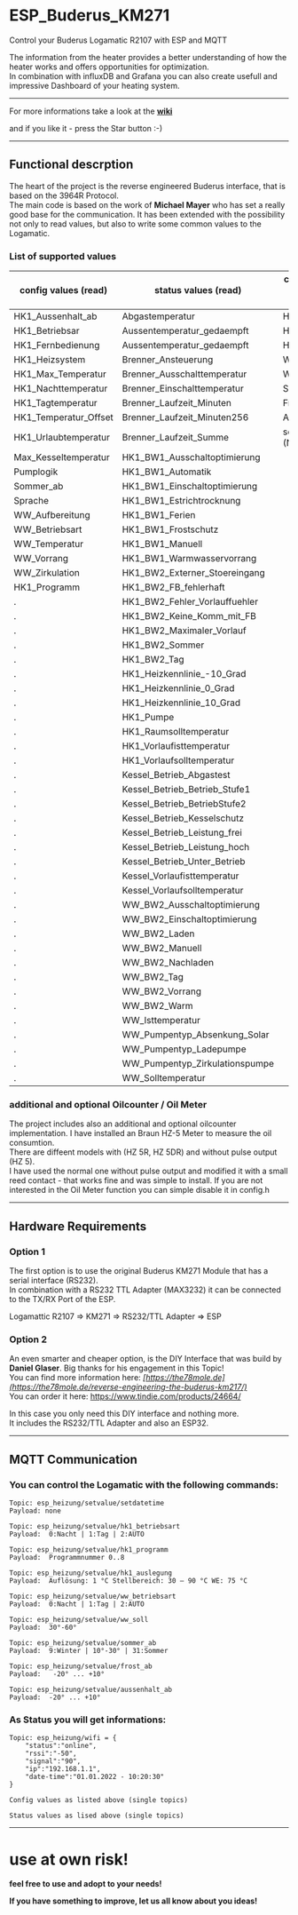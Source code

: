 # ESP_Buderus_KM271
Control your Buderus Logamatic R2107 with ESP and MQTT

The information from the heater provides a better understanding of how the heater works and offers opportunities for optimization.  
In combination with influxDB and Grafana you can also create usefull and impressive Dashboard of your heating system.

---

For more informations take a look at the **[wiki](https://github.com/dewenni/ESP_Buderus_KM271/wiki)**

and if you like it - press the Star button :-)

---

## Functional descrption

The heart of the project is the reverse engineered Buderus interface, that is based on the 3964R Protocol.  
The main code is based on the work of **Michael Mayer** who has set a really good base for the communication.
It has been extended with the possibility not only to read values, but also to write some common values to the Logamatic.

### List of supported values

config values (read)            |status values (read)   	    |commands and setvalues (write)
--------------------------------|-------------------------------|-----------------------------------
HK1_Aussenhalt_ab               | Abgastemperatur				| HK1_Betriebsart
HK1_Betriebsar                  | Aussentemperatur_gedaempft	| HK1_Programm
HK1_Fernbedienung               | Aussentemperatur_gedaempft	| HK1_Auslegung
HK1_Heizsystem                  | Brenner_Ansteuerung			| WW_Betriebsart
HK1_Max_Temperatur              | Brenner_Ausschalttemperatur	| WW_Soll
HK1_Nachttemperatur             | Brenner_Einschalttemperatur	| Sommer_ab
HK1_Tagtemperatur               | Brenner_Laufzeit_Minuten	 	| Frost_ab
HK1_Temperatur_Offset           | Brenner_Laufzeit_Minuten256	| Aussenhalt_ab
HK1_Urlaubtemperatur            | Brenner_Laufzeit_Summe		| setdatetime (NTP-Server)
Max_Kesseltemperatur            | HK1_BW1_Ausschaltoptimierung	|
Pumplogik                       | HK1_BW1_Automatik				|
Sommer_ab                       | HK1_BW1_Einschaltoptimierung  |
Sprache                         | HK1_BW1_Estrichtrocknung		|
WW_Aufbereitung                 | HK1_BW1_Ferien				|
WW_Betriebsart                  | HK1_BW1_Frostschutz			|
WW_Temperatur                   | HK1_BW1_Manuell				|
WW_Vorrang                      | HK1_BW1_Warmwasservorrang		|
WW_Zirkulation                  | HK1_BW2_Externer_Stoereingang	|
HK1_Programm					| HK1_BW2_FB_fehlerhaft			|
.								| HK1_BW2_Fehler_Vorlauffuehler	|
.								| HK1_BW2_Keine_Komm_mit_FB		|
.								| HK1_BW2_Maximaler_Vorlauf		|
.								| HK1_BW2_Sommer				|
.								| HK1_BW2_Tag 					|
.								| HK1_Heizkennlinie_-10_Grad	|
.								| HK1_Heizkennlinie_0_Grad 		|
.								| HK1_Heizkennlinie_10_Grad 	|
.								| HK1_Pumpe						|
.								| HK1_Raumsolltemperatur		|
.								| HK1_Vorlaufisttemperatur		|
.								| HK1_Vorlaufsolltemperatur		|
.								| Kessel_Betrieb_Abgastest		|
.								| Kessel_Betrieb_Betrieb_Stufe1	|
.								| Kessel_Betrieb_BetriebStufe2	|
.								| Kessel_Betrieb_Kesselschutz	|
.								| Kessel_Betrieb_Leistung_frei	|
.								| Kessel_Betrieb_Leistung_hoch	|
.								| Kessel_Betrieb_Unter_Betrieb	|
.								| Kessel_Vorlaufisttemperatur	|
.								| Kessel_Vorlaufsolltemperatur	|
.								| WW_BW2_Ausschaltoptimierung	|
.								| WW_BW2_Einschaltoptimierung	|
.								| WW_BW2_Laden 					|
.								| WW_BW2_Manuell				|
.								| WW_BW2_Nachladen				|
.								| WW_BW2_Tag 					|
.								| WW_BW2_Vorrang				|
.								| WW_BW2_Warm					|
.								| WW_Isttemperatur				|
.								| WW_Pumpentyp_Absenkung_Solar	|
.								| WW_Pumpentyp_Ladepumpe		|
.								| WW_Pumpentyp_Zirkulationspumpe|
.								| WW_Solltemperatur				|



### additional and optional Oilcounter / Oil Meter
The project includes also an additional and optional oilcounter implementation. I have installed an Braun HZ-5 Meter to measure the oil consumtion.  
There are diffeent models with (HZ 5R, HZ 5DR) and without pulse output (HZ 5).  
I have used the normal one without pulse output and modified it with a small reed contact - that works fine and was simple to install.
If you are not interested in the Oil Meter function you can simple disable it in config.h

---

## Hardware Requirements

### Option 1
The first option is to use the original Buderus KM271 Module that has a serial interface (RS232).  
In combination with a RS232 TTL Adapter (MAX3232) it can be connected to the TX/RX Port of the ESP.  

Logamattic R2107 => KM271 => RS232/TTL Adapter => ESP

### Option 2
An even smarter and cheaper option, is the DIY Interface that was build by **Daniel Glaser**. Big thanks for his engagement in this Topic!  
You can find more information here: *[https://the78mole.de](https://the78mole.de/reverse-engineering-the-buderus-km217/)*  
You can order it here: https://www.tindie.com/products/24664/

In this case you only need this DIY interface and nothing more.  
It includes the RS232/TTL Adapter and also an ESP32.

---

## MQTT Communication

### You can control the Logamatic with the following commands:

```
Topic: esp_heizung/setvalue/setdatetime  
Payload: none

Topic: esp_heizung/setvalue/hk1_betriebsart  
Payload:  0:Nacht | 1:Tag | 2:AUTO

Topic: esp_heizung/setvalue/hk1_programm 
Payload:  Programmnummer 0..8

Topic: esp_heizung/setvalue/hk1_auslegung  
Payload:  Auflösung: 1 °C Stellbereich: 30 – 90 °C WE: 75 °C

Topic: esp_heizung/setvalue/ww_betriebsart  
Payload:  0:Nacht | 1:Tag | 2:AUTO

Topic: esp_heizung/setvalue/ww_soll  
Payload:  30°-60°

Topic: esp_heizung/setvalue/sommer_ab  
Payload:  9:Winter | 10°-30° | 31:Sommer

Topic: esp_heizung/setvalue/frost_ab  
Payload:   -20° ... +10°

Topic: esp_heizung/setvalue/aussenhalt_ab  
Payload:  -20° ... +10°
```

### As Status you will get informations:

```
Topic: esp_heizung/wifi = {  
    "status":"online",  
    "rssi":"-50",  
    "signal":"90",  
    "ip":"192.168.1.1",  
    "date-time":"01.01.2022 - 10:20:30"  
}

Config values as listed above (single topics)

Status values as lised above (single topics)

```
---

# use at own risk!

**feel free to use and adopt to your needs!**

**If you have something to improve, let us all know about you ideas!**

